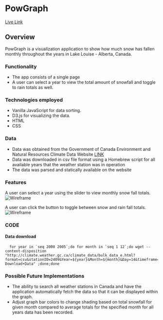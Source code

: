 # PowGraph

[Live Link](https://kopecmark.github.io/PowGraph/)

## Overview

PowGraph is a visualization application to show how much snow has fallen monthly throughout the years in Lake Louise - Alberta, Canada.

### Functionality

* The app consists of a single page
* A user can select a year to view the total amount of snowfall and toggle to rain totals as well.

### Technologies employed

* Vanilla JavaScript for data sorting.
* D3.js for visualizing the data.
* HTML
* CSS

### Data
* Data was obtained from the Government of Canada Environment and Natural Resources Climate Data Website [LINK](http://climate.weather.gc.ca/index_e.html)
* Data was downloaded in csv file format using a Homebrew script for all available years that the weather station was in operation
* The data was parsed and statically available on the website

### Features
A user can select a year using the slider to view monthly snow fall totals.
![Wireframe](./slider.gif)

A user can click the button to toggle between snow and rain fall totals.
![Wireframe](./button.gif)

### CODE
#### Data download
```
  for year in `seq 2000 2005`;do for month in `seq 1 12`;do wget --content-disposition "http://climate.weather.gc.ca/climate_data/bulk_data_e.html?format=csv&stationID=2409&Year=${year}&Month=${month}&Day=14&timeframe=3&submit= Download+Data" ;done;done
```

### Possible Future Implementations
* The ability to search all weather stations in Canada and have the application automatically fetch the data so that it can be displayed within the graph.
* Adjust graph bar colors to change shading based on total snowfall for given month compared to average totals for the specified month for all years data has been recorded.